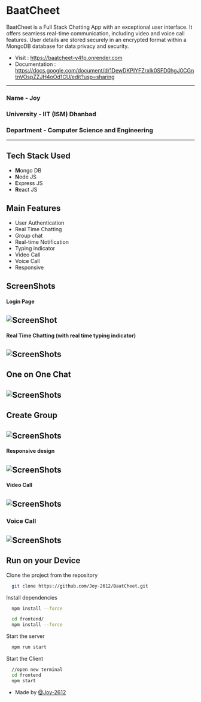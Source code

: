 # BaatCheet

BaatCheet is a Full Stack Chatting App with an exceptional user interface. It offers seamless real-time communication, including video and voice call features. User details are stored securely in an encrypted format within a MongoDB database for data privacy and security.

- Visit : <https://baatcheet-y4fp.onrender.com>
- Documentation : <https://docs.google.com/document/d/1DewDKPIYFZrxlk0SFD0hgJ0CGntnVOspZZJH4oOd1CU/edit?usp=sharing>


---

### Name - Joy

### University - IIT (ISM) Dhanbad

### Department - Computer Science and Engineering

---

## Tech Stack Used

- **M**ongo DB
- **N**ode JS
- **E**xpress JS
- **R**eact JS

## Main Features

- User Authentication
- Real Time Chatting
- Group chat
- Real-time Notification
- Typing indicator
- Video Call
- Voice Call
- Responsive

## ScreenShots

#### Login Page

## ![ScreenShot](./frontend/screenshots/Sign%20in.png)

#### Real Time Chatting (with real time typing indicator)

## ![ScreenShots](./frontend/screenshots/Real%20Time%20Chattting.png)

## One on One Chat

## ![ScreenShots](./frontend/screenshots/Impressive%20Design.png)

## Create Group

## ![ScreenShots](./frontend/screenshots/Create%20Group.png)

#### Responsive design

## ![ScreenShots](./frontend/screenshots/Responsive%20Design.png)

#### Video Call

## ![ScreenShots](./frontend/screenshots/Video%20Call.png)

### Voice Call

## ![ScreenShots](./frontend/screenshots/Voice%20Call.png)

## Run on your Device

Clone the project from the repository

```bash
  git clone https://github.com/Joy-2612/BaatCheet.git
```

Install dependencies

```bash
  npm install --force
```

```bash
  cd frontend/
  npm install --force
```

Start the server

```bash
  npm run start
```

Start the Client

```bash
  //open new terminal
  cd frontend
  npm start
```

- Made by [@Joy-2612](https://github.com/Joy-2612)
